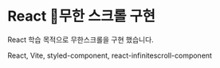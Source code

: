 # React 무한 스크롤 구현

React 학습 목적으로 무한스크롤을 구현 했습니다.

React, Vite, styled-component, react-infinitescroll-component
